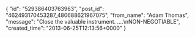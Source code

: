  {
   "id": "529386403763963",
   "post_id": "462493170453287_480688621967075",
   "from_name": "Adam Thomas",
   "message": "Close the valuable instrument. ....\nNON-NEGOTIABLE",
   "created_time": "2013-06-25T12:13:56+0000"
 }
